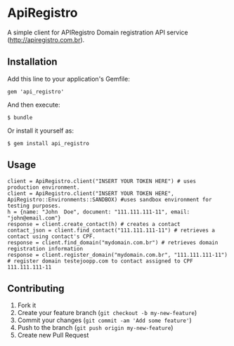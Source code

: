 # ApiRegistro

A simple client for APIRegistro Domain registration API service (http://apiregistro.com.br).

## Installation

Add this line to your application's Gemfile:

    gem 'api_registro'

And then execute:

    $ bundle

Or install it yourself as:

    $ gem install api_registro

## Usage

    client = ApiRegistro.client("INSERT YOUR TOKEN HERE") # uses production environment.
    client = ApiRegistro.client("INSERT YOUR TOKEN HERE", ApiRegistro::Environments::SANDBOX) #uses sandbox environment for testing purposes.
    h = {name: "John  Doe", document: "111.111.111-11", email: "john@email.com"}
    response = client.create_contact(h) # creates a contact
    contact_json = client.find_contact("111.111.111-11") # retrieves a contact using contact's CPF.
    response = client.find_domain("mydomain.com.br") # retrieves domain registration information
    response = client.register_domain("mydomain.com.br", "111.111.111-11") # register domain testejoopp.com to contact assigned to CPF 111.111.111-11

## Contributing

1. Fork it
2. Create your feature branch (`git checkout -b my-new-feature`)
3. Commit your changes (`git commit -am 'Add some feature'`)
4. Push to the branch (`git push origin my-new-feature`)
5. Create new Pull Request
